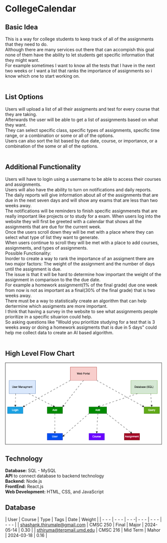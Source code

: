 # CollegeCalendar
## Basic Idea<br>
This is a way for college students to keep track of all of the assignments that they need to do.<br> 
Although there are many services out there that can accompish this goal none of them have the ability to let students get specific information that they might want.<br>
For example sometimes I want to know all the tests that I have in the next two weeks or I want a list that ranks the importance of assignments so i know which one to start working on.<br><br>

## List Options
Users will upload a list of all their assigments and test for every course that they are taking.<br>
Afterwards the user will be able to get a list of assignments based on what they want.<br>
They can select specific class, specific types of assignments, specific time range, or a combination or some or all of the options.<br>
Users can also sort the list based by due date, course, or importance, or a combination of the some or all of the options.<br><br>

## Additional Functionality
Users will have to login using a username to be able to access their courses and assignments.<br>
Users will also have the ability to turn on notifications and daily reports.<br>
The daily reports will give information about all of the assignments that are due in the next seven days and will show any exams that are less than two weeks away.<br>
The notifications will be reminders to finish specific assignmenets that are really important like projects or to study for a exam.
When users log into the website they will first be greeted with a calendar that shows all the assignments that are due for the current week.<br>
Once the users scroll down they will be met with a place where they can select what type of list they want to generate.<br>
When users continue to scroll they will be met with a place to add courses, assignments, and types of assignments.<br>
Possible Functionality:<br>
Inorder to create a way to rank the importance of an assigment there are two major factors: The weight of the assignment and the number of days until the assignment is due.<br>
The issue is that it will be hard to determine how important the weight of the assignment in comparison to the the due date.<br> 
For example a homework assignment(1% of the final grade) due one week from now is not as important as a final(30% of the final grade) that is two weeks away.<br>
There must be a way to statistically create an algorithm that can help dertermine which assigments are more important.<br>
I think that having a survey in the website to see what assignments people prioritize in a specific situarion could help.<br>
So asking questions like "Would you prioritize studying for a test that is 3 weeks away or doing a homework assigments that is due in 5 days" could help me collect data to create an AI based algorithm.<br><br>

## High Level Flow Chart
![Image](HighLevelFlowChart.png) 

## Technology
**Database:** SQL - MySQL<br>
**API** to connect database to backend technology<br>
**Backend:** Node.js<br>
**FrontEnd:** React.js<br>
**Web Development:** HTML, CSS, and JavaScript<br>

## Database
| User | Course | Type | Tags | Date | Weight |
| - - - | - - - | - - -| - - - | - - - | - - - |
| shashank.thirumale@gmail.com | CMSC 250 | Final | Major | 2024-05-14 | 0.30 |
| sthiruma@terpmail.umd.edu | CMSC 216 | Mid Term | Mahor | 2024-03-18 | 0.16 |






